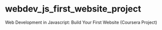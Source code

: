 # webdev_js_first_website_project
Web Development in Javascript: Build Your First Website (Coursera Project) 
